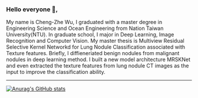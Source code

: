 ### Hello everyone 👋,  
My name is Cheng-Zhe Wu, I graduated with a master degree in Engineering Science and Ocean Engineering from Nation Taiwan University(NTU). In graduate school, I major in Deep Learning, Image Recognition and Computer Vision. My master thesis is Multiview Residual Selective Kernel Networkd for Lung Nodule Classification associated with Texture features. Briefly, I diffieneriated benign nodules from malignant nodules in deep learning method. I built a new model architecture MRSKNet and even extracted the texture features from lung nodule CT images as the input to improve the classification ability.  

  ---

[![Anurag's GitHub stats](https://github-readme-stats.vercel.app/api?username=ChengZheWu&theme=dark&show_icons=true)](https://github.com/anuraghazra/github-readme-stats)  

